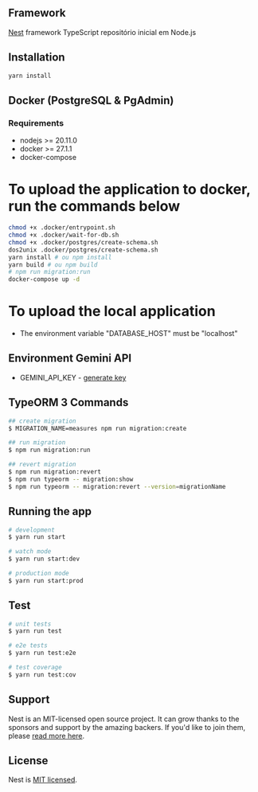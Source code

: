 ## Framework

[Nest](https://nestjs.com) framework TypeScript repositório inicial em Node.js

## Installation

```bash
yarn install
```

## Docker (PostgreSQL & PgAdmin)

### Requirements

* nodejs >= 20.11.0
* docker >= 27.1.1
* docker-compose

# To upload the application to docker, run the commands below

```bash
chmod +x .docker/entrypoint.sh
chmod +x .docker/wait-for-db.sh
chmod +x .docker/postgres/create-schema.sh
dos2unix .docker/postgres/create-schema.sh
yarn install # ou npm install
yarn build # ou npm build
# npm run migration:run
docker-compose up -d
```

# To upload the local application

* The environment variable "DATABASE_HOST" must be "localhost"

## Environment Gemini API

* GEMINI_API_KEY - [generate key](https://ai.google.dev/gemini-api/docs/api-key?hl=pt-br)

## TypeORM 3 Commands

```bash
## create migration
$ MIGRATION_NAME=measures npm run migration:create

## run migration
$ npm run migration:run

## revert migration
$ npm run migration:revert
$ npm run typeorm -- migration:show
$ npm run typeorm -- migration:revert --version=migrationName
```

## Running the app

```bash
# development
$ yarn run start

# watch mode
$ yarn run start:dev

# production mode
$ yarn run start:prod
```

## Test

```bash
# unit tests
$ yarn run test

# e2e tests
$ yarn run test:e2e

# test coverage
$ yarn run test:cov
```

## Support

Nest is an MIT-licensed open source project. It can grow thanks to the sponsors and support by the amazing backers. If you'd like to join them, please [read more here](https://docs.nestjs.com/support).

## License

Nest is [MIT licensed](LICENSE).
